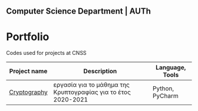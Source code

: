 <!-- PROJECT LOGO -->
<br />
<p align="center">

## Computer Science Department | AUTh 
  


# Portfolio
Codes used for projects at CNSS

Project name | Description |Language, Tools
------------- |  ------------ |  ------------
[Cryptography](https://github.com/sskrs/cnss/tree/master/Cryptography) |εργασία για το μάθημα της Κρυπτογραφίας για το έτος 2020-2021|  Python, PyCharm

</p>
